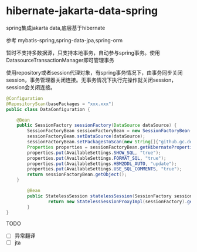 # hibernate-jakarta-data-spring
spring集成jakarta data,底层基于hibernate

参考 mybatis-spring,spring-data-jpa,spring-orm

暂时不支持多数据源，只支持本地事务，自动参与spring事务。使用DatasourceTransactionManager即可管理事务

使用repository或者session代理对象，有spring事务情况下，由事务同步关闭session，事务管理器关闭连接。无事务情况下执行完操作就关闭session，session会关闭连接。


```java
@Configuration
@RepositoryScan(basePackages = "xxx.xxx")
public class DataConfiguration {

	@Bean
	public SessionFactory sessionFactory(DataSource dataSource) {
		SessionFactoryBean sessionFactoryBean = new SessionFactoryBean();
		sessionFactoryBean.setDataSource(dataSource);
		sessionFactoryBean.setPackagesToScan(new String[]{"github.gc.demo"});
		Properties properties = sessionFactoryBean.getHibernateProperties();
		properties.put(AvailableSettings.SHOW_SQL, "true");
		properties.put(AvailableSettings.FORMAT_SQL, "true");
		properties.put(AvailableSettings.HBM2DDL_AUTO, "update");
		properties.put(AvailableSettings.USE_SQL_COMMENTS, "true");
		return sessionFactoryBean.getObject();
	}

        @Bean
        public StatelessSession statelessSession(SessionFactory sessionFactory) {
                return new StatelessSessionProxyImpl(sessionFactory).getProxy();
        }
}
```

TODO
- [ ] 异常翻译
- [ ] jta
